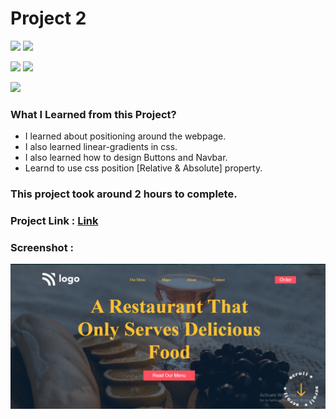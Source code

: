 # Project 2 

![](https://img.shields.io/badge/iNeuron-LCO-red)
![](https://img.shields.io/badge/Hitesh--Choudhary-Full--stack--js--bootcamp-yellow)

![](https://img.shields.io/badge/HTML-CSS-orange)
![](https://img.shields.io/badge/LIVE--CLASS-PROJECT2-blueviolet)

![](https://img.shields.io/badge/Hrishikesh--Kumbhar-Software--Engineer-blue)


### What I Learned from this Project?

- I learned about positioning around the webpage.
- I also learned linear-gradients in css.
- I also learned how to design Buttons and Navbar.
- Learnd to use css position [Relative & Absolute] property.

### This project took around 2 hours to complete.

### Project Link : [Link](https://food-restaurant-home-new.netlify.app/)

### Screenshot :

![](./Screenshot/Proj2.png)